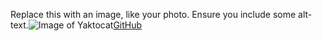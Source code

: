 Replace this with an image, like your photo. Ensure you include some alt-text.![Image of Yaktocat](https://octodex.github.com/images/yaktocat.png)[GitHub](http://github.com)

